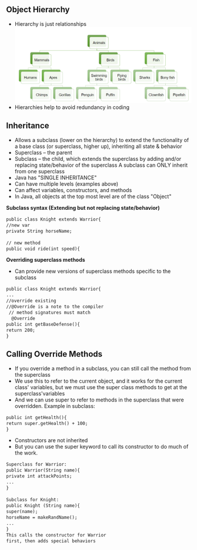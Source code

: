 ## Object Hierarchy
 - Hierarchy is just relationships
![Animal Hierarchy](AnimalHierarchy.PNG)
 - Hierarchies help to avoid redundancy in coding
 
## Inheritance
 - Allows a subclass (lower on the hierarchy) to extend the functionality 
of a base class (or superclass, higher up), inheriting all state & 
behavior
- Superclass – the parent 
- Subclass – the child, which extends the superclass by adding and/or 
replacing state/behavior of the superclass
A subclass can ONLY inherit from one superclass
 - Java has "SINGLE INHERITANCE"
 - Can have multiple levels (examples above)
 - Can affect variables, constructors, and methods
 - In Java, all objects at the top most level are of the class "Object"
 
**Subclass syntax (Extending but not replacing state/behavior)**
```
public class Knight extends Warrior{
//new var 
private String horseName;  
 
// new method
public void ride(int speed){
```
**Overriding superclass methods**
 - Can provide new versions of superclass methods specific to the subclass
```
public class Knight extends Warrior{
...
//override existing
//@Override is a note to the compiler 
 // method signatures must match
  @Override
public int getBaseDefense(){
return 200;
}
```

## Calling Override Methods

 - If you override a method in a subclass, you can still call the 
method from the superclass
 - We use this to refer to the current object, and it works for the 
current class' variables, but we must use the super class 
methods to get at the superclass'variables
 - And we can use super  to refer to methods in the superclass 
that were overridden. Example in subclass:

```
public int getHealth(){
return super.getHealth() + 100;
}
```

 - Constructors are not inherited
 - But you can use the super keyword to call its constructor to do much of the work.
```
Superclass for Warrior: 
public Warrior(String name){
private int attackPoints;
...
}

Subclass for Knight:
public Knight (String name){
super(name);
horseName = makeRandName();
...
}
This calls the constructor for Warrior 
first, then adds special behaviors
```


